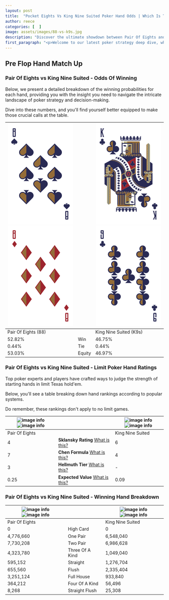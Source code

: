 ```yaml
---
layout: post
title:  "Pocket Eights Vs King Nine Suited Poker Hand Odds | Which Is The Better Hand In Poker? A Complete Guide"
author: reece
categories: [  ]
image: assets/images/88-vs-k9s.jpg
description: "Discover the ultimate showdown between Pair Of Eights and King Nine Suited in poker! Uncover the odds, strategies, and scenarios where one hand triumphs over the other. Get ready to up your poker game with this thrilling analysis."
first_paragraph: "<p>Welcome to our latest poker strategy deep dive, where we're pitting two distinct hands against each other in a high-stakes showdown: Pair Of Eights vs King Nine Suited.</p><p>In the dynamic world of poker, every decision counts, and knowing which hand holds the upper hand is key to your success at the table.</p><p>In this article, we'll dissect these two hands, explore the scenarios where one dominates the other, and equip you with the knowledge to make strategic choices that can tip the odds in your favor.</p><p>Get ready to unravel the intriguing dynamics of these poker hands and elevate your game to new heights.</p>"
---
```




[comment]: # (sp0)

## Pre Flop Hand Match Up

<div class="table hand-ratings" markdown="1"> 



### Pair Of Eights vs King Nine Suited - Odds Of Winning

Below, we present a detailed breakdown of the winning probabilities for each hand, providing you with the insight you need to navigate the intricate landscape of poker strategy and decision-making. 

Dive into these numbers, and you'll find yourself better equipped to make those crucial calls at the table.


    
| ![image info](assets/images/hand1/8.png) ![image info](assets/images/hand1/8o.png) |  | ![image info](assets/images/hand2/k.png) ![image info](assets/images/hand2/9.png) |
| -------- | -------- | -------- |
| Pair Of Eights (88) |  | King Nine Suited (K9s) |
| 52.82% | Win | 46.75% |
| 0.44% | Tie | 0.44% |
| 53.03% | Equity | 46.97% |




[comment]: # (sp1)



### Pair Of Eights vs King Nine Suited - Limit Poker Hand Ratings

Top poker experts and players have crafted ways to judge the strength of starting hands in limit Texas hold'em. 

Below, you'll see a table breaking down hand rankings according to popular systems. 

Do remember, these rankings don't apply to no limit games.


    
| ![image info](https://www.riverpairs.com/assets/images/hand1/8.png) ![image info](https://www.riverpairs.com/assets/images/hand1/8o.png) |  | ![image info](https://www.riverpairs.com/assets/images/hand2/k.png) ![image info](https://www.riverpairs.com/assets/images/hand2/9.png) |
| -------- | -------- | -------- |
| Pair Of Eights |  | King Nine Suited |
| 4 | **Sklansky Rating** [What is this?](/sklansky-rating-explained) | 6 |
| 7 | **Chen Formula** [What is this?](/chen-formula-explained) | 4 |
| 3 | **Hellmuth Tier** [What is this?](/Hellmuth-tier-explained) | - |
| 0.25 | **Expected Value** [What is this?](/expected-value-explained) | 0.09 |




[comment]: # (sp2)



### Pair Of Eights vs King Nine Suited - Winning Hand Breakdown


    
| ![image info](https://www.riverpairs.com/assets/images/hand1/8.png) ![image info](https://www.riverpairs.com/assets/images/hand1/8o.png) |  | ![image info](https://www.riverpairs.com/assets/images/hand2/k.png) ![image info](https://www.riverpairs.com/assets/images/hand2/9.png) |
| -------- | -------- | -------- |
| Pair Of Eights |  | King Nine Suited |
| 0 | High Card | 0 |
| 4,776,660 | One Pair | 6,548,040 |
| 7,730,208 | Two Pair | 6,986,628 |
| 4,323,780 | Three Of A Kind | 1,049,040 |
| 595,152 | Straight | 1,276,704 |
| 655,560 | Flush | 2,335,404 |
| 3,251,124 | Full House | 933,840 |
| 364,212 | Four Of A Kind | 56,496 |
| 8,268 | Straight Flush | 25,308 |




[comment]: # (sp3)



</div>

[comment]: # (sp4)



[comment]: # (sp5)

